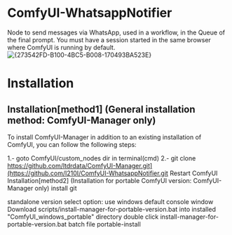 # ComfyUI-WhatsappNotifier
Node to send messages via WhatsApp, used in a workflow, in the Queue of the final prompt. You must have a session started in the same browser where ComfyUI is running by default.
![{273542FD-B100-4BC5-B008-170493BA523E}](https://github.com/user-attachments/assets/7e9767d9-32ca-4e77-b603-a0970c8d8420)
# Installation
## Installation[method1] (General installation method: ComfyUI-Manager only)
To install ComfyUI-Manager in addition to an existing installation of ComfyUI, you can follow the following steps:

1.- goto ComfyUI/custom_nodes dir in terminal(cmd)
2.- git clone https://github.com/ltdrdata/ComfyUI-Manager.git](https://github.com/I210I/ComfyUI-WhatsappNotifier.git
Restart ComfyUI
Installation[method2] (Installation for portable ComfyUI version: ComfyUI-Manager only)
install git

standalone version
select option: use windows default console window
Download scripts/install-manager-for-portable-version.bat into installed "ComfyUI_windows_portable" directory
double click install-manager-for-portable-version.bat batch file
portable-install
